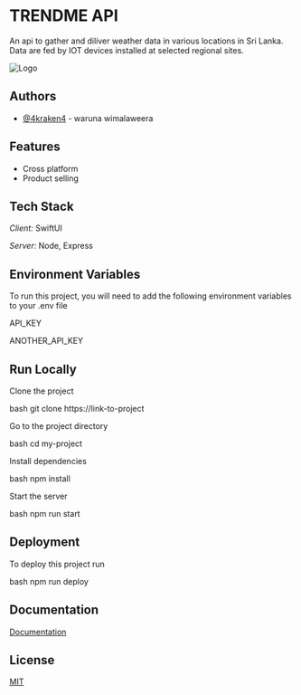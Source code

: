 # TRENDME API

An api to gather and diliver weather data in various locations in Sri Lanka.
Data are fed by IOT devices installed at selected regional sites.

<!-- <img src="./dist/assets/SLWeather.png" alt="Your Image Alt Text" height="300"> -->

![Logo](<./dist/assets/SLWeather(SQR).png>)

## Authors

- [@4kraken4](https://www.github.com/4kraken4) - waruna wimalaweera

## Features

- Cross platform
- Product selling

## Tech Stack

_Client:_ SwiftUI

_Server:_ Node, Express

## Environment Variables

To run this project, you will need to add the following environment variables to your .env file

API_KEY

ANOTHER_API_KEY

## Run Locally

Clone the project

bash
git clone https://link-to-project

Go to the project directory

bash
cd my-project

Install dependencies

bash
npm install

Start the server

bash
npm run start

## Deployment

To deploy this project run

bash
npm run deploy

## Documentation

[Documentation](https://linktodocumentation)

## License

[MIT](https://choosealicense.com/licenses/mit/)

